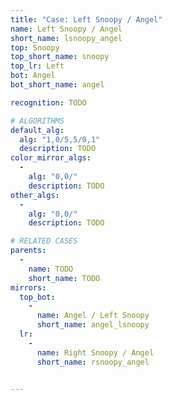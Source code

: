 ```yaml
---
title: "Case: Left Snoopy / Angel"
name: Left Snoopy / Angel
short_name: lsnoopy_angel
top: Snoopy
top_short_name: snoopy
top_lr: Left
bot: Angel
bot_short_name: angel

recognition: TODO

# ALGORITHMS
default_alg:
  alg: "1,0/5,5/0,1"
  description: TODO
color_mirror_algs:
  -
    alg: "0,0/"
    description: TODO
other_algs:
  -
    alg: "0,0/"
    description: TODO

# RELATED CASES
parents:
  -
    name: TODO
    short_name: TODO
mirrors:
  top_bot:
    -
      name: Angel / Left Snoopy
      short_name: angel_lsnoopy
  lr:
    -
      name: Right Snoopy / Angel
      short_name: rsnoopy_angel


---
```


